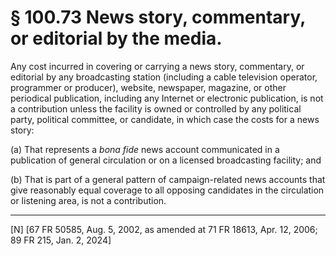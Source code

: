# § 100.73   News story, commentary, or editorial by the media.

Any cost incurred in covering or carrying a news story, commentary, or editorial by any broadcasting station (including a cable television operator, programmer or producer), website, newspaper, magazine, or other periodical publication, including any Internet or electronic publication, is not a contribution unless the facility is owned or controlled by any political party, political committee, or candidate, in which case the costs for a news story:


(a) That represents a *bona fide* news account communicated in a publication of general circulation or on a licensed broadcasting facility; and 


(b) That is part of a general pattern of campaign-related news accounts that give reasonably equal coverage to all opposing candidates in the circulation or listening area, is not a contribution. 



---

[N] [67 FR 50585, Aug. 5, 2002, as amended at 71 FR 18613, Apr. 12, 2006; 89 FR 215, Jan. 2, 2024]




